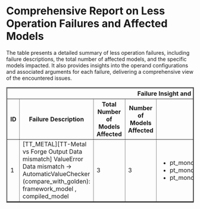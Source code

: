 <h1>Comprehensive Report on Less Operation Failures and Affected Models</h1>
<p>The table presents a detailed summary of less operation failures, including failure descriptions, the total number of affected models, and the specific models impacted. It also provides insights into the operand configurations and associated arguments for each failure, delivering a comprehensive view of the encountered issues.</p>
<table border="2">
	<thead>
		<tr style="text-align: center;">
			<th colspan="5">Failure Insight and Impacted Models</th>
			<th colspan="2">Less Operation Details</th>
		</tr>
		<tr style="text-align: center;">
			<th>ID</th>
			<th>Failure Description</th>
			<th>Total Number of Models Affected</th>
			<th>Number of Models Affected</th>
			<th>Affected Models</th>
			<th>Operands</th>
			<th>Arguments</th>
		</tr>
	</thead>
	<tbody>
		<tr>
			<td rowspan="1">1</td>
			<td rowspan="1">[TT_METAL][TT-Metal vs Forge Output Data mismatch] ValueError Data mismatch -> AutomaticValueChecker (compare_with_golden): framework_model , compiled_model</td>
			<td rowspan="1">3</td>
			<td>3</td>
			<td><ul><li>pt_monodepth2_stereo_1024x320_depth_prediction_torchvision</li><li>pt_monodepth2_mono_stereo_1024x320_depth_prediction_torchvision</li><li>pt_monodepth2_mono_1024x320_depth_prediction_torchvision</li></ul></td>
			<td>Operand(type=Activation, shape=(1, 16, 320, 1024), dtype=float32)<br><div align='center'>X</div>Operand(type=Constant, name=const_90160, dtype=float32)</td>
			<td></td>
		</tr>
	</tbody>
</table>
